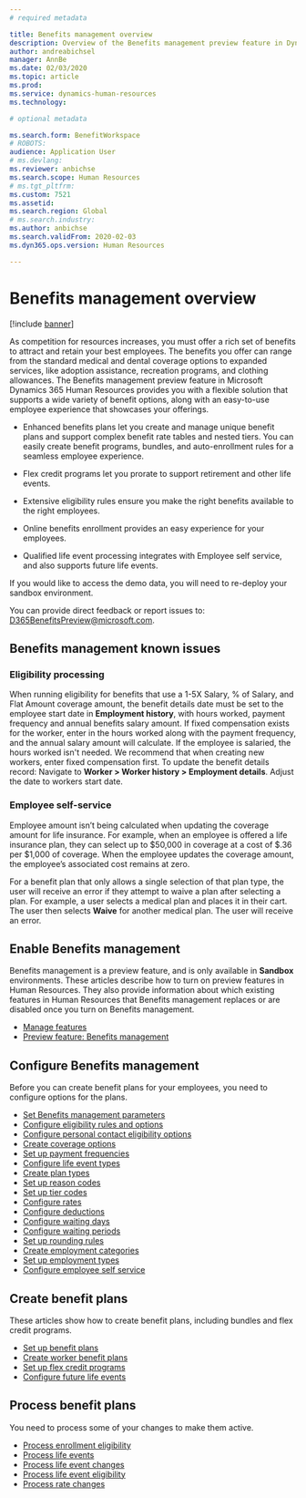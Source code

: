 ```yaml
---
# required metadata

title: Benefits management overview
description: Overview of the Benefits management preview feature in Dynamics 365 Human Resources. Offer your employees extended benefits options with an easy-to-use online experience.
author: andreabichsel
manager: AnnBe
ms.date: 02/03/2020
ms.topic: article
ms.prod: 
ms.service: dynamics-human-resources
ms.technology: 

# optional metadata

ms.search.form: BenefitWorkspace
# ROBOTS: 
audience: Application User
# ms.devlang: 
ms.reviewer: anbichse
ms.search.scope: Human Resources
# ms.tgt_pltfrm: 
ms.custom: 7521
ms.assetid: 
ms.search.region: Global
# ms.search.industry: 
ms.author: anbichse
ms.search.validFrom: 2020-02-03
ms.dyn365.ops.version: Human Resources

---
```


# Benefits management overview

[!include [banner](includes/preview-feature.md)]

As competition for resources increases, you must offer a rich set of benefits to attract and retain your best employees. The benefits you offer can range from the standard medical and dental coverage options to expanded services, like adoption assistance, recreation programs, and clothing allowances. The Benefits management preview feature in Microsoft Dynamics 365 Human Resources provides you with a flexible solution that supports a wide variety of benefit options, along with an easy-to-use employee experience that showcases your offerings.

- Enhanced benefits plans let you create and manage unique benefit plans and support complex benefit rate tables and nested tiers. You can easily create benefit programs, bundles, and auto-enrollment rules for a seamless employee experience.

- Flex credit programs let you prorate to support retirement and other life events.

- Extensive eligibility rules ensure you make the right benefits available to the right employees.

- Online benefits enrollment provides an easy experience for your employees.

- Qualified life event processing integrates with Employee self service, and also supports future life events.

If you would like to access the demo data, you will need to re-deploy your sandbox environment.

You can provide direct feedback or report issues to:  D365BenefitsPreview@microsoft.com.

## Benefits management known issues

### Eligibility processing

When running eligibility for benefits that use a 1-5X Salary, % of Salary, and Flat Amount coverage amount, the benefit details date must be set to the employee start date in **Employment history**, with hours worked, payment frequency and annual benefits salary amount. If fixed compensation exists for the worker, enter in the hours worked along with the payment frequency, and the annual salary amount will calculate. If the employee is salaried, the hours worked isn't needed. We recommend that when creating new workers, enter fixed compensation first. To update the benefit details record:  Navigate to **Worker > Worker history > Employment details**. Adjust the date to workers start date.

### Employee self-service

Employee amount isn’t being calculated when updating the coverage amount for life insurance. For example, when an employee is offered a life insurance plan, they can select up to $50,000 in coverage at a cost of $.36 per $1,000 of coverage.  When the employee updates the coverage amount, the employee’s associated cost remains at zero.

For a benefit plan that only allows a single selection of that plan type, the user will receive an error if they attempt to waive a plan after selecting a plan. For example, a user selects a medical plan and places it in their cart. The user then selects **Waive** for another medical plan. The user will receive an error.
















## Enable Benefits management

Benefits management is a preview feature, and is only available in **Sandbox** environments. These articles describe how to turn on preview features in Human Resources. They also provide information about which existing features in Human Resources that Benefits management replaces or are disabled once you turn on Benefits management.

- [Manage features](hr-admin-manage-features.md)
- [Preview feature: Benefits management](hr-admin-manage-features.md?preview-feature-benefits-management)

## Configure Benefits management

Before you can create benefit plans for your employees, you need to configure options for the plans.

- [Set Benefits management parameters](hr-benefits-setup-parameters.md)
- [Configure eligibility rules and options](hr-benefits-setup-eligibility-rules.md)
- [Configure personal contact eligibility options](hr-benefits-setup-contact-eligibility-options.md)
- [Create coverage options](hr-benefits-setup-coverage-options.md)
- [Set up payment frequencies](hr-benefits-setup-payment-frequencies.md)
- [Configure life event types](hr-benefits-setup-life-event-types.md)
- [Create plan types](hr-benefits-setup-plan-types.md)
- [Set up reason codes](hr-benefits-setup-reason-codes.md)
- [Set up tier codes](hr-benefits-setup-tier-codes.md)
- [Configure rates](hr-benefits-setup-rates.md)
- [Configure deductions](hr-benefits-setup-deductions.md)
- [Configure waiting days](hr-benefits-setup-waiting-days.md)
- [Configure waiting periods](hr-benefits-setup-waiting-periods.md)
- [Set up rounding rules](hr-benefits-setup-rounding-rules.md)
- [Create employment categories](hr-benefits-setup-employment-categories.md)
- [Set up employment types](hr-benefits-setup-employment-types.md)
- [Configure employee self service](hr-benefits-setup-employee-self-service.md)

## Create benefit plans

These articles show how to create benefit plans, including bundles and flex credit programs.

- [Set up benefit plans](hr-benefits-plans-setup.md)
- [Create worker benefit plans](hr-benefits-plans-worker.md)
- [Set up flex credit programs](hr-benefits-plans-flex-credit-programs.md)
- [Configure future life events](hr-benefits-plans-future-life-events.md)

## Process benefit plans

You need to process some of your changes to make them active.

- [Process enrollment eligibility](hr-benefits-process-enrollment-eligibility.md)
- [Process life events](hr-benefits-process-life-events.md)
- [Process life event changes](hr-benefits-process-life-event-changes.md)
- [Process life event eligibility](hr-benefits-process-life-event-eligibility.md)
- [Process rate changes](hr-benefits-process-rate-changes.md)

